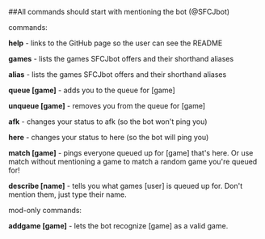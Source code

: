 ##All commands should start with mentioning the bot (@SFCJbot)

commands:

**help** - links to the GitHub page so the user can see the README

**games** - lists the games SFCJbot offers and their shorthand aliases

**alias** - lists the games SFCJbot offers and their shorthand aliases

**queue [game]** - adds you to the queue for [game]

**unqueue [game]** - removes you from the queue for [game]

**afk** - changes your status to afk (so the bot won't ping you)

**here** - changes your status to here (so the bot will ping you)

**match [game]** - pings everyone queued up for [game] that's here. Or use match without mentioning a game to match a random game you're queued for!

**describe [name]** - tells you what games [user] is queued up for. Don't mention them, just type their name.

mod-only commands:

**addgame [game]** - lets the bot recognize [game] as a valid game.
